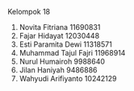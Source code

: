 Kelompok 18

1. Novita Fitriana 11690831
2. ⁠Fajar Hidayat 12030448
3. Esti Paramita Dewi 11318571
4. Muhammad Tajul Fajri 11968914
5. ⁠Nurul Humairoh 9988640
6. Jilan Haniyah 9486886
7. Wahyudi Arifiyanto 10242129
